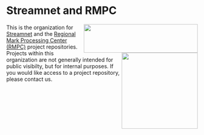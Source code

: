 # Streamnet and RMPC

<div>
<img align="right" style="display: block" width="300" height="75" src="https://www.streamnet.org/wp-content/uploads/2021/04/cropped-LogoFileStreamnet_text2.png">
</div>
<div>
<img align="right" style="display: block" width="200" height="200" src="https://www.rmis.org/images/rmis-logo-100.gif">
</div>

This is the organization for <a href="https://www.streamnet.org">Streamnet</a> and the <a href="https://www.rmpc.org">Regional Mark Processing Center (RMPC)</a> project repositories. Projects within this organization are not generally intended for public visibilty, but for internal purposes. If you would like access to a project repository, please contact us.
